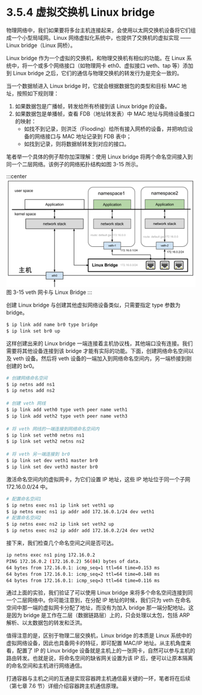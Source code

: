 # 3.5.4 虚拟交换机 Linux bridge

物理网络中，我们如果要将多台主机连接起来，会使用以太网交换机设备将它们组成一个小型局域网。Linux 网络虚拟化系统中，也提供了交换机的虚拟实现 —— Linux bridge（Linux 网桥）。

Linux bridge 作为一个虚拟的交换机，和物理交换机有相似的功能。在 Linux 系统中，将一个或多个网络接口（如物理网卡 eth0、虚拟接口 veth、tap 等）添加到 Linux bridge 之后，它们的通信与物理交换机的转发行为是完全一致的。

当一个数据帧进入 Linux bridge 时，它就会根据数据包的类型和目标 MAC 地址，按照如下规则理：

1. 如果数据包是广播帧，转发给所有桥接到该 Linux bridge 的设备。
2. 如果数据包是单播帧，查看 FDB（地址转发表）中 MAC 地址与网络设备接口的映射：
	- 如找不到记录，则洪泛（Flooding）给所有接入网桥的设备，并把响应设备的网络接口与 MAC 地址记录到 FDB 表中；
	- 如找到记录，则将数据帧转发到对应的接口。


笔者举一个具体的例子帮你加深理解：使用 Linux bridge 将两个命名空间接入到同一个二层网络。该例子的网络拓扑结构如图 3-15 所示。

:::center
  ![](../assets/linux-bridge.svg)<br/>
 图 3-15 veth 网卡与 Linux Bridge
:::

创建 Linux bridge 与创建其他虚拟网络设备类似，只需要指定 type 参数为 bridge。

```bash
$ ip link add name br0 type bridge
$ ip link set br0 up
```

这样创建出来的 Linux bridge 一端连接着主机协议栈，其他端口没有连接。我们需要将其他设备连接到该 bridge 才能有实际的功能。下面，创建网络命名空间以及 veth 设备。然后将 veth 设备的一端加入到网络命名空间内，另一端桥接到刚创建的 br0。

```bash
# 创建网络命名空间
$ ip netns add ns1
$ ip netns add ns2

# 创建 veth 网线
$ ip link add veth0 type veth peer name veth1
$ ip link add veth2 type veth peer name veth3

# 将 veth 网线的一端连接到网络命名空间内
$ ip link set veth0 netns ns1
$ ip link set veth2 netns ns2

# 将 veth 另一端连接到 br0
$ ip link set dev veth1 master br0
$ ip link set dev veth3 master br0
```

激活命名空间内的虚拟网卡，为它们设置 IP 地址，这些 IP 地址位于同一个子网 172.16.0.0/24 中。

```bash
# 配置命名空间1
$ ip netns exec ns1 ip link set veth1 up
$ ip netns exec ns1 ip addr add 172.16.0.1/24 dev veth1
# 配置命名空间2
$ ip netns exec ns2 ip link set veth2 up
$ ip netns exec ns2 ip addr add 172.16.0.2/24 dev veth2
```

接下来，我们检查几个命名空间之间是否可达。

```bash
ip netns exec ns1 ping 172.16.0.2
PING 172.16.0.2 (172.16.0.2) 56(84) bytes of data.
64 bytes from 172.16.0.1: icmp_seq=1 ttl=64 time=0.153 ms
64 bytes from 172.16.0.1: icmp_seq=2 ttl=64 time=0.148 ms
64 bytes from 172.16.0.1: icmp_seq=3 ttl=64 time=0.116 ms
```
通过上面的实验，我们验证了可以使用 Linux bridge 来将多个命名空间连接到同一个二层网络中。你可能注意到，在分配 IP 地址的时候，我们只为 veth 在命名空间中那一端的虚拟网卡分配了地址，而没有为加入 bridge 那一端分配地址。这是因为 bridge 是工作在二层（数据链路层）上的，只会处理以太包，包括 ARP 解析、以太数据包的转发和泛洪。

值得注意的是，区别于物理二层交换机，Linux bridge 的本质是 Linux 系统中的虚拟网络设备，因此也具备网卡的特征，即可配置 MAC/IP 地址。从主机角度来看，配置了 IP 的 Linux bridge 设备就是主机上的一张网卡，自然可以参与主机的路由转发。也就是说，将命名空间的缺省网关设置为该 IP 后，便可以让原本隔离的命名空间和主机进行网络通信。

打通容器与主机之间的互通是实现容器跨主机通信最关键的一环，笔者将在后续（第七章 7.6 节）详细介绍容器跨主机通信原理。



